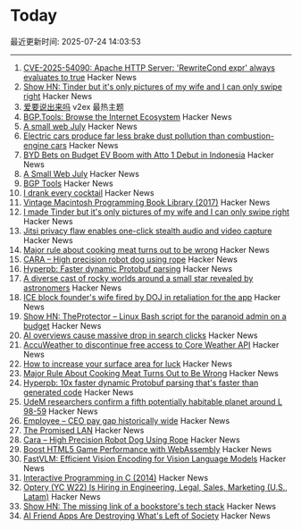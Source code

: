 # Today

最近更新时间: 2025-07-24 14:03:53

--- 
1. [CVE-2025-54090: Apache HTTP Server: 'RewriteCond expr' always evaluates to true](https://github.com/apache/httpd/commit/8abb3d06b23975705ebcf4bf4476464fd0b9bd0b) Hacker News
2. [Show HN: Tinder but it's only pictures of my wife and I can only swipe right](https://trytender.app/) Hacker News
3. [爱要说出来吗](https://www.v2ex.com/t/1147275) v2ex 最热主题
4. [BGP.Tools: Browse the Internet Ecosystem](https://bgp.tools/) Hacker News
5. [A small web July](https://smallcypress.bearblog.dev/a-small-web-july/) Hacker News
6. [Electric cars produce far less brake dust pollution than combustion-engine cars](https://modernengineeringmarvels.com/2025/07/22/surprising-science-how-electric-cars-quietly-transform-urban-air/) Hacker News
7. [BYD Bets on Budget EV Boom with Atto 1 Debut in Indonesia](https://jakartaglobe.id/business/byd-bets-on-budget-ev-boom-with-atto-1-debut-in-indonesia) Hacker News
8. [A Small Web July](https://smallcypress.bearblog.dev/a-small-web-july/) Hacker News
9. [BGP Tools](https://bgp.tools/) Hacker News
10. [I drank every cocktail](https://aaronson.org/blog/i-drank-every-cocktail) Hacker News
11. [Vintage Macintosh Programming Book Library (2017)](https://vintageapple.org/macprogramming/index_year.html) Hacker News
12. [I made Tinder but it's only pictures of my wife and I can only swipe right](https://trytender.app/) Hacker News
13. [Jitsi privacy flaw enables one-click stealth audio and video capture](https://zimzi.substack.com/p/jitsi-privacy-flaw-that-enables-one) Hacker News
14. [Major rule about cooking meat turns out to be wrong](https://www.seriouseats.com/meat-resting-science-11776272) Hacker News
15. [CARA – High precision robot dog using rope](https://www.aaedmusa.com/projects/cara) Hacker News
16. [Hyperpb: Faster dynamic Protobuf parsing](https://buf.build/blog/hyperpb) Hacker News
17. [A diverse cast of rocky worlds around a small star revealed by astronomers](https://nouvelles.umontreal.ca/en/article/2025/07/22/a-udem-team-confirms-a-fifth-potentially-habitable-planet-around-l-98-59-a-red-dwarf-35-l/) Hacker News
18. [ICE block founder's wife fired by DOJ in retaliation for the app](https://www.newsweek.com/iceblock-app-founder-wife-fired-doj-carolyn-feinstein-2102214) Hacker News
19. [Show HN: TheProtector – Linux Bash script for the paranoid admin on a budget](https://github.com/IHATEGIVINGAUSERNAME/theProtector) Hacker News
20. [AI overviews cause massive drop in search clicks](https://arstechnica.com/ai/2025/07/research-shows-google-ai-overviews-reduce-website-clicks-by-almost-half/) Hacker News
21. [AccuWeather to discontinue free access to Core Weather API](https://developer.accuweather.com/new-portal) Hacker News
22. [How to increase your surface area for luck](https://usefulfictions.substack.com/p/how-to-increase-your-surface-area) Hacker News
23. [Major Rule About Cooking Meat Turns Out to Be Wrong](https://www.seriouseats.com/meat-resting-science-11776272) Hacker News
24. [Hyperpb: 10x faster dynamic Protobuf parsing that's faster than generated code](https://buf.build/blog/hyperpb) Hacker News
25. [UdeM researchers confirm a fifth potentially habitable planet around L 98-59](https://nouvelles.umontreal.ca/en/article/2025/07/22/a-udem-team-confirms-a-fifth-potentially-habitable-planet-around-l-98-59-a-red-dwarf-35-l/) Hacker News
26. [Employee – CEO pay gap historically wide](https://www.cnn.com/2025/07/23/business/afl-cio-executive-paywatch-report) Hacker News
27. [The Promised LAN](https://tpl.house/) Hacker News
28. [Cara – High Precision Robot Dog Using Rope](https://www.aaedmusa.com/projects/cara) Hacker News
29. [Boost HTML5 Game Performance with WebAssembly](https://playgama.com/blog/general/boost-html5-game-performance-with-webassembly/) Hacker News
30. [FastVLM: Efficient Vision Encoding for Vision Language Models](https://machinelearning.apple.com/research/fast-vision-language-models) Hacker News
31. [Interactive Programming in C (2014)](https://nullprogram.com/blog/2014/12/23/) Hacker News
32. [Optery (YC W22) Is Hiring in Engineering, Legal, Sales, Marketing (U.S., Latam)](https://www.optery.com/careers/) Hacker News
33. [Show HN: The missing link of a bookstore's tech stack](https://bookhead.net/) Hacker News
34. [AI Friend Apps Are Destroying What's Left of Society](https://www.currentaffairs.org/news/ai-friend-apps-are-destroying-whats-left-of-society) Hacker News
